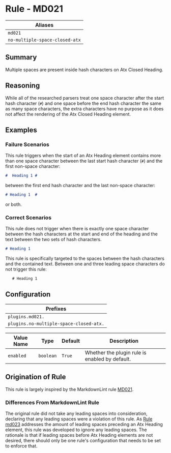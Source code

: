 # Rule - MD021

| Aliases |
| --- |
| `md021` |
| `no-multiple-space-closed-atx` |

## Summary

Multiple spaces are present inside hash characters on Atx Closed Heading.

## Reasoning

While all of the researched parsers treat one space character after
the start hash character (`#`) and one space before the end hash
character the same as many space characters, the extra characters
have no purpose as it does not affect the rendering of the Atx
Closed Heading element.

## Examples

### Failure Scenarios

This rule triggers when the start of an Atx Heading element contains more
than one space character between the last start hash character (`#`) and
the first non-space character:

```Markdown
#  Heading 1 #
```

between the first end hash character and the last non-space character:

```Markdown
# Heading 1  #
```

or both.

### Correct Scenarios

This rule does not trigger when there is exactly one space character
between the hash characters at the start and end of the heading and
the text between the two sets of hash characters.

```Markdown
# Heading 1
```

This rule is specifically targeted to the spaces between the hash characters
and the contained text.  Between one and three leading space
characters do not trigger this rule:

```Markdown
   # Heading 1
```

## Configuration

| Prefixes |
| --- |
| `plugins.md021.` |
| `plugins.no-multiple-space-closed-atx.` |

| Value Name | Type | Default | Description |
| -- | -- | -- | -- |
| `enabled` | `boolean` | `True` | Whether the plugin rule is enabled by default. |

## Origination of Rule

This rule is largely inspired by the MarkdownLint rule
[MD021](https://github.com/DavidAnson/markdownlint/blob/master/doc/Rules.md#md021---multiple-spaces-inside-hashes-on-closed-atx-style-heading).

### Differences From MarkdownLint Rule

The original rule did not take any leading spaces into consideration,
declaring that any leading spaces were a violation of this rule.  As
[Rule md023](https://github.com/jackdewinter/pymarkdown/blob/main/docs/rule_md023.md)
addresses the amount of leading spaces preceding an Atx Heading element,
this rule was developed to ignore any leading spaces.  The rationale is
that if leading spaces before Atx Heading elements are not desired, there
should only be one rule's configuration that needs to be set to
enforce that.

